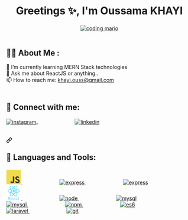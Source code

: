 <h1 align="center">Greetings ✨, I'm Oussama KHAYI</h1>
<div dir="auto" align="center">
  <a rel="noopener noreferrer nofollow" href="#"><img align="center" alt="coding mario" width="80%" src="https://media3.giphy.com/media/qgQUggAC3Pfv687qPC/giphy.gif?cid=ecf05e474qjq8p6g9rywm3efgq7cwktvjfk7a71ixx2hpsgy&ep=v1_gifs_related&rid=giphy.gif&ct=g" data-canonical-src="" style="max-width: 80%;"></a>
</div> </br>
<h2 dir="auto">
🙋‍♂ About Me :</h2>
🌱 I’m currently learning MERN Stack technologies <br/>
💬 Ask me about ReactJS or anything.. <br/>
📫 How to reach me: <a style="margin-right:100px;" href="mailto:khayi.ouss@gmail.com">khayi.ouss@gmail.com</a> <br/>
<br/>
<h2 dir="auto">  
📱 Connect with me: 
</h2>
<p align="left" dir="auto">
<a style="margin-right:100px;" href="https://instagram.com/ousskhayi" rel="nofollow"  target="_blank">
  <img align="center" src="https://raw.githubusercontent.com/rahuldkjain/github-profile-readme-generator/master/src/images/icons/Social/instagram.svg" alt="instagram" height="30" width="40" style="max-width: 100%;">
</a>
<a style="margin-right:100px;" href="https://www.linkedin.com/in/ousskhayi" rel="nofollow"  target="_blank">
  <img align="center" src="https://raw.githubusercontent.com/rahuldkjain/github-profile-readme-generator/master/src/images/icons/Social/linked-in-alt.svg" alt="linkedin" height="30" width="40" style="max-width: 100%;"></a>
</p>
<h2 dir="auto">
  <a id="user-content--languages-and-tools" class="anchor" aria-hidden="true" href="#-languages-and-tools">
    <svg class="octicon octicon-link" viewBox="0 0 16 16" version="1.1" width="16" height="16" aria-hidden="true">
    <path d="m7.775 3.275 1.25-1.25a3.5 3.5 0 1 1 4.95 4.95l-2.5 2.5a3.5 3.5 0 0 1-4.95 0 .751.751 0 0 1 .018-1.042.751.751 0 0 1 1.042-.018 1.998 1.998 0 0 0 2.83 0l2.5-2.5a2.002 2.002 0 0 0-2.83-2.83l-1.25 1.25a.751.751 0 0 1-1.042-.018.751.751 0 0 1-.018-1.042Zm-4.69 9.64a1.998 1.998 0 0 0 2.83 0l1.25-1.25a.751.751 0 0 1 1.042.018.751.751 0 0 1 .018 1.042l-1.25 1.25a3.5 3.5 0 1 1-4.95-4.95l2.5-2.5a3.5 3.5 0 0 1 4.95 0 .751.751 0 0 1-.018 1.042.751.751 0 0 1-1.042.018 1.998 1.998 0 0 0-2.83 0l-2.5 2.5a1.998 1.998 0 0 0 0 2.83Z">
    
  </path>
  </svg>
  
  </a>🚀 Languages and Tools:</h2>
<p align="left" dir="auto"> 

<a style="margin-right:100px;" href="https://developer.mozilla.org/en-US/docs/Web/JavaScript" rel="nofollow"> <img src="https://raw.githubusercontent.com/devicons/devicon/master/icons/javascript/javascript-original.svg" alt="javascript" width="40" height="40" style="max-width: 100%;"> </a>
<a style="margin-right:100px;" href="https://www.mongodb.com/" rel="nofollow"> <img src="https://www.pngkit.com/png/detail/383-3838914_mongo-db-design-mongodb-logo-mongodb.png" alt="express" width="auto" height="40" style="max-width: 100%;"> </a>
<a style="margin-right:100px;" href="https://expressjs.com/" rel="nofollow">
<img src="https://expressjs.com/images/express-facebook-share.png" alt="express" width="auto" height="40" style="max-width: 100%;">
</a>
 <a style="margin-right:100px;" href="https://reactjs.org/" rel="nofollow"> <img src="https://raw.githubusercontent.com/devicons/devicon/master/icons/react/react-original-wordmark.svg" alt="react" width="40" height="40" style="max-width: 100%;"> </a>
<a style="margin-right:100px;" href="https://nodejs.org/en" rel="nofollow">
<img src="https://brandeps.com/logo-download/N/Node-JS-logo-vector-02.svg" alt="node" width="40" height="40" style="max-width: 100%;">
</a>
<a style="margin-right:100px;" href="https://www.mysql.com/" rel="nofollow">
<img src="https://brandeps.com/logo-download/M/MySQL-logo-vector-01.svg" alt="mysql" width="40" height="40" style="max-width: 100%;">
</a>
<a style="margin-right:100px;" href="https://redux.js.org/" rel="nofollow">
<img src="https://brandeps.com/logo-download/R/Redux-logo-vector-01.svg" alt="mysql" width="40" height="40" style="max-width: 100%;">
</a>
<a style="margin-right:100px;" href="https://www.npmjs.com/" rel="nofollow">
<img src="https://brandeps.com/logo-download/N/Npm-logo-vector-01.svg" alt="npm" width="40" height="40" style="max-width: 100%;">
</a>
<a style="margin-right:100px;" href="https://www.javascripttutorial.net/es6/" rel="nofollow">
<img src="https://brandeps.com/logo-download/E/ES6-logo-vector-01.svg" alt="es6" width="40" height="40" style="max-width: 100%;">
</a>
<a style="margin-right:100px;" href="https://laravel.com/" rel="nofollow">
<img src="https://brandeps.com/icon-download/L/Laravel-icon-vector-04.svg" alt="laravel" width="40" height="40" style="max-width: 100%;">
</a>
<a style="margin-right:100px;" href="https://git-scm.com/" rel="nofollow">
<img src="https://brandeps.com/icon-download/G/Git-icon-vector-06.svg" alt="git" width="40" height="40" style="max-width: 100%;">
</a>
</p>
